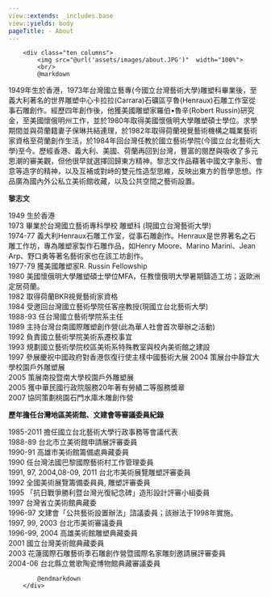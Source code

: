 ```yaml
---
view::extends: _includes.base
view::yields: body
pageTitle: - About
---
```



        <div class="ten columns">
            <img src="@url('assets/images/about.JPG')"  width="100%">
            <br/>
            @markdown

            

1949年生於香港，1973年台灣國立藝專(今國立台灣藝術大學)雕塑科畢業後，至義大利著名的世界雕塑中心卡拉拉(Carrara)石礦區亨魯(Henraux)石雕工作室從事石雕創作。經歷四年創作後，他獲美國雕塑家羅伯•魯辛(Robert Russin)研究金，至美國懷俄明州工作，並於1980年取得美國懷俄明大學雕塑碩士學位。求學期間並與荷蘭籍妻子保琳共結連理，於1982年取得荷蘭視覺藝術機構之職業藝術家資格至荷蘭創作生活，於1984年回台灣任教於國立藝術學院(今國立台北藝術大學)至今。歷經香港、義大利、美國、荷蘭再回到台灣，豐富的閱歷與吸收了多元思潮的審美觀，但他很早就選擇回歸東方精神。黎志文作品藉著中國文字象形、會意等造字的精神，以及互補或對峙的雙元性造型思維，反映出東方的哲學思想。作品廣為國內外公私立美術館收藏，以及公共空間之藝術設置。

__黎志文__

1949 生於香港<br/>
1973 畢業於台灣國立藝術專科學校 雕塑科 (現國立台灣藝術大學)<br/>
1974-77 義大利Henraux石雕工作室，從事石雕創作。Henraux是世界著名之石雕工作坊，專為雕塑家製作石雕作品，如Henry Moore、Marino Marini、Jean Arp、野口勇等著名藝術家也在該工坊創作。<br/>
1977-79 獲美國雕塑家R. Russin Fellowship<br/>
1980 美國懷俄明大學雕塑碩士學位MFA，任教懷俄明大學暑期鑄造工坊；返歐洲定居荷蘭。<br/>
1982 取得荷蘭BKR視覺藝術家資格<br/>
1984 受邀回台灣國立藝術學院任客座教授(現國立台北藝術大學)<br/>
1988-93 任台灣國立藝術學院系主任<br/>
1989 主持台灣台南國際雕塑創作營(此為華人社會首次舉辦之活動)<br/>
1992 負責國立藝術學院美術系遷校事宜<br/>
1993 規劃國立藝術學院校區美術系特殊教室與校內美術館之建設<br/>
1997 參展慶祝中國政府對香港恢復行使主樣中國藝術大展
2004 策展台中靜宜大學校園戶外雕塑展<br/>
2005 策展南投暨南大學校園戶外雕塑展<br/>
2005 獲中華民國行政院服務20年著有勞績二等服務獎章<br/>
2007 協同策劃桃園石門水庫木雕創作營<br/>

__歷年擔任台灣地區美術館、文建會等審議委員紀錄__

1985-2011 擔任國立台北藝術大學行政事務等會議代表<br/>
1988-89 台北市立美術館申請展評審委員<br/>
1990-91 高雄市美術館籌備處典藏委員<br/>
1990 任台灣法國巴黎國際藝術村工作管理委員<br/>
1991, 97, 2004,08-09, 2011 台北市美術展覽雕塑評審委員<br/>
1992 全國美術展覽籌備委員員, 雕塑評審委員<br/>
1995 「抗日戰爭勝利暨台灣光復紀念碑」造形設計評審小組委員<br/>
1997 台灣省立美術館典藏委<br/>
1996-97 文建會「公共藝術設置辦法」諮議委員；該辦法于1998年實施。<br/>
1997, 99, 2003 台北市美術審議委員<br/>
1996-99, 2004 高雄美術館雕塑典藏委員<br/>
2001 國立台灣美術館典藏委員<br/>
2003 花蓮國際石雕藝術季石雕創作營暨國際名家雕刻邀請展評審委員<br/>
2004-06 台北縣立鶯歌陶瓷博物館典藏審議委員 <br/>

            @endmarkdown
        </div>
